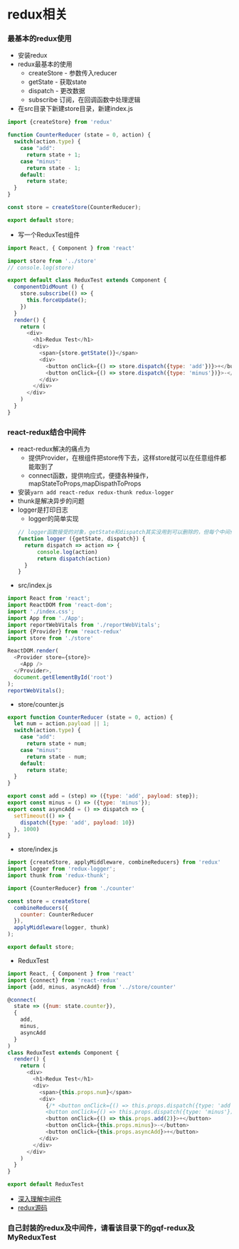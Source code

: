 # redux相关

### 最基本的redux使用

* 安装redux
* redux最基本的使用
  * createStore - 参数传入reducer
  * getState - 获取state
  * dispatch - 更改数据
  * subscribe  订阅，在回调函数中处理逻辑
* 在src目录下新建store目录，新建index.js
```js
import {createStore} from 'redux'

function CounterReducer (state = 0, action) {
  switch(action.type) {
    case "add":
      return state + 1;
    case "minus":
      return state - 1;
    default:
      return state;
  }
}

const store = createStore(CounterReducer);

export default store;
```
* 写一个ReduxTest组件
```js
import React, { Component } from 'react'

import store from '../store'
// console.log(store)

export default class ReduxTest extends Component {
  componentDidMount () {
    store.subscribe(() => {
      this.forceUpdate();
    })
  }
  render() {
    return (
      <div>
        <h1>Redux Test</h1>
        <div>
          <span>{store.getState()}</span>
          <div>
            <button onClick={() => store.dispatch({type: 'add'})}>+</button>
            <button onClick={() => store.dispatch({type: 'minus'})}>-</button>
          </div>
        </div>
      </div>
    )
  }
}

```

### react-redux结合中间件
* react-redux解决的痛点为
  * 提供Provider，在根组件把store传下去，这样store就可以在任意组件都能取到了
  * connect函数，提供响应式，便捷各种操作，mapStateToProps,mapDispathToProps
* 安装`yarn add react-redux redux-thunk redux-logger`
* thunk是解决异步的问题
* logger是打印日志
  * logger的简单实现
  ```js
  // logger函数接受的对象，getState和dispatch其实没用到可以删除的，但每个中间件都会接受这个对象，有这么2个参数
  function logger ({getState, dispatch}) {
    return dispatch => action => {
        console.log(action)
        return dispatch(action)
    }
  }
  ```
* src/index.js
```js
import React from 'react';
import ReactDOM from 'react-dom';
import './index.css';
import App from './App';
import reportWebVitals from './reportWebVitals';
import {Provider} from 'react-redux'
import store from './store'

ReactDOM.render(
  <Provider store={store}>
    <App />
  </Provider>,
  document.getElementById('root')
);
reportWebVitals();

```
* store/counter.js
```js
export function CounterReducer (state = 0, action) {
  let num = action.payload || 1;
  switch(action.type) {
    case "add":
      return state + num;
    case "minus":
      return state - num;
    default:
      return state;
  }
}

export const add = (step) => ({type: 'add', payload: step});
export const minus = () => ({type: 'minus'});
export const asyncAdd = () => dispatch => {
  setTimeout(() => {
    dispatch({type: 'add', payload: 10})
  }, 1000)
}
```
* store/index.js
```js
import {createStore, applyMiddleware, combineReducers} from 'redux'
import logger from 'redux-logger';
import thunk from 'redux-thunk';

import {CounterReducer} from './counter'

const store = createStore(
  combineReducers({
    counter: CounterReducer
  }),
  applyMiddleware(logger, thunk)
);

export default store;
```
* ReduxTest
```js
import React, { Component } from 'react'
import {connect} from 'react-redux'
import {add, minus, asyncAdd} from '../store/counter'

@connect(
  state => ({num: state.counter}),
  {
    add,
    minus,
    asyncAdd
  }
)
class ReduxTest extends Component {
  render() {
    return (
      <div>
        <h1>Redux Test</h1>
        <div>
          <span>{this.props.num}</span>
          <div>
            {/* <button onClick={() => this.props.dispatch({type: 'add'})}>+</button>
            <button onClick={() => this.props.dispatch({type: 'minus'})}>-</button> */}
            <button onClick={() => this.props.add(2)}>+</button>
            <button onClick={this.props.minus}>-</button>
            <button onClick={this.props.asyncAdd}>+</button>
          </div>
        </div>
      </div>
    )
  }
}

export default ReduxTest

```

* [深入理解中间件](https://www.jianshu.com/p/ae7b5a2f78ae)
* [redux源码](https://github.com/reduxjs/redux)

### 自己封装的redux及中间件，请看该目录下的gqf-redux及MyReduxTest
